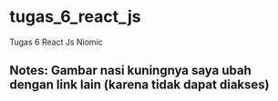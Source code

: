 # tugas_6_react_js
Tugas 6 React Js Niomic

## Notes: Gambar nasi kuningnya saya ubah dengan link lain (karena tidak dapat diakses)
